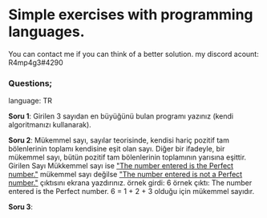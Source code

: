 

<b><h1>Simple exercises with programming languages.</h1></b>

You can contact me if you can think of a better solution.
my discord acount: R4mp4g3#4290

<h3>Questions;</h3>
language: TR

<b>Soru 1</b>: Girilen 3 sayıdan en büyüğünü bulan programı yazınız (kendi algoritmanızı kullanarak).

<b>Soru 2</b>: Mükemmel sayı, sayılar teorisinde, kendisi hariç pozitif tam bölenlerinin toplamı kendisine eşit olan sayı. Diğer bir ifadeyle, bir mükemmel sayı, bütün pozitif tam bölenlerinin toplamının yarısına eşittir. Girilen Sayı Mükkemmel sayı ise <u>"The number entered is the Perfect number."</u> mükemmel sayı değilse <u>"The number entered is not a Perfect number."</u> çıktısını ekrana yazdırınız.
örnek girdi: 6
örnek çıktı: The number entered is the Perfect number.
6 = 1 + 2 + 3 olduğu için mükemmel sayıdır.

<b>Soru 3</b>: 











